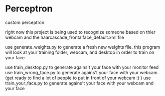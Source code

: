 # Perceptron
 custom perceptron


right now this project is being used to recognize someone based on thier webcam and the haarcascade_frontalface_default.xml file


use generate_weights.py to generate a fresh new weights file. this program will look at your training folder, webcam, and desktop in order to train on your face

use train_desktop.py to generate agains't your face with your monitor feed
use train_wrong_face.py to generate agains't your face with your webcam. (get ready to find a lot of people to put in front of your webcam :) )
use train_your_face.py to generate agains't your face with your webcam and your face


